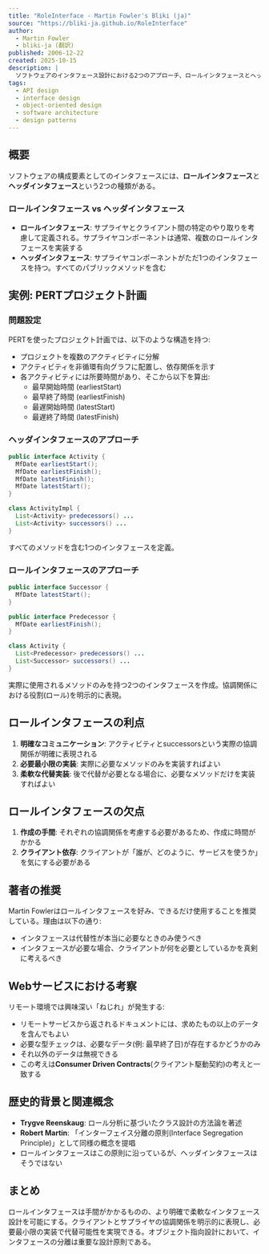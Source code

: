 ```yaml
---
title: "RoleInterface - Martin Fowler's Bliki (ja)"
source: "https://bliki-ja.github.io/RoleInterface"
author:
  - Martin Fowler
  - bliki-ja (翻訳)
published: 2006-12-22
created: 2025-10-15
description: |
  ソフトウェアのインタフェース設計における2つのアプローチ、ロールインタフェースとヘッダインタフェースを解説。ロールインタフェースはクライアントとサプライヤ間の特定のやり取りを考慮して定義され、より明確なコミュニケーションと柔軟な実装を可能にする。PERTプロジェクト計画の例を用いて、それぞれのアプローチの利点と欠点を説明している。
tags:
  - API design
  - interface design
  - object-oriented design
  - software architecture
  - design patterns
---
```


## 概要

ソフトウェアの構成要素としてのインタフェースには、**ロールインタフェース**と**ヘッダインタフェース**という2つの種類がある。

### ロールインタフェース vs ヘッダインタフェース

- **ロールインタフェース**: サプライヤとクライアント間の特定のやり取りを考慮して定義される。サプライヤコンポーネントは通常、複数のロールインタフェースを実装する
- **ヘッダインタフェース**: サプライヤコンポーネントがただ1つのインタフェースを持つ。すべてのパブリックメソッドを含む

## 実例: PERTプロジェクト計画

### 問題設定

PERTを使ったプロジェクト計画では、以下のような構造を持つ:

- プロジェクトを複数のアクティビティに分解
- アクティビティを非循環有向グラフに配置し、依存関係を示す
- 各アクティビティには所要時間があり、そこから以下を算出:
  - 最早開始時間 (earliestStart)
  - 最早終了時間 (earliestFinish)
  - 最遅開始時間 (latestStart)
  - 最遅終了時間 (latestFinish)

### ヘッダインタフェースのアプローチ

```java
public interface Activity {
  MfDate earliestStart();
  MfDate earliestFinish();
  MfDate latestFinish();
  MfDate latestStart();
}

class ActivityImpl {
  List<Activity> predecessors() ...
  List<Activity> successors() ...
}
```

すべてのメソッドを含む1つのインタフェースを定義。

### ロールインタフェースのアプローチ

```java
public interface Successor {
  MfDate latestStart();
}

public interface Predecessor {
  MfDate earliestFinish();
}

class Activity {
  List<Predecessor> predecessors() ...
  List<Successor> successors() ...
}
```

実際に使用されるメソッドのみを持つ2つのインタフェースを作成。協調関係における役割(ロール)を明示的に表現。

## ロールインタフェースの利点

1. **明確なコミュニケーション**: アクティビティとsuccessorsという実際の協調関係が明確に表現される
2. **必要最小限の実装**: 実際に必要なメソッドのみを実装すればよい
3. **柔軟な代替実装**: 後で代替が必要となる場合に、必要なメソッドだけを実装すればよい

## ロールインタフェースの欠点

1. **作成の手間**: それぞれの協調関係を考慮する必要があるため、作成に時間がかかる
2. **クライアント依存**: クライアントが「誰が、どのように、サービスを使うか」を気にする必要がある

## 著者の推奨

Martin Fowlerはロールインタフェースを好み、できるだけ使用することを推奨している。理由は以下の通り:

- インタフェースは代替性が本当に必要なときのみ使うべき
- インタフェースが必要な場合、クライアントが何を必要としているかを真剣に考えるべき

## Webサービスにおける考察

リモート環境では興味深い「ねじれ」が発生する:

- リモートサービスから返されるドキュメントには、求めたもの以上のデータを含んでもよい
- 必要な型チェックは、必要なデータ(例: 最早終了日)が存在するかどうかのみ
- それ以外のデータは無視できる
- この考えは**Consumer Driven Contracts**(クライアント駆動契約)の考えと一致する

## 歴史的背景と関連概念

- **Trygve Reenskaug**: ロール分析に基づいたクラス設計の方法論を著述
- **Robert Martin**: 「インターフェイス分離の原則(Interface Segregation Principle)」として同様の概念を提唱
- ロールインタフェースはこの原則に沿っているが、ヘッダインタフェースはそうではない

## まとめ

ロールインタフェースは手間がかかるものの、より明確で柔軟なインタフェース設計を可能にする。クライアントとサプライヤの協調関係を明示的に表現し、必要最小限の実装で代替可能性を実現できる。オブジェクト指向設計において、インタフェースの分離は重要な設計原則である。
